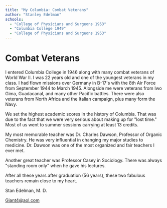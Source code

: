 ```yaml
---
title: "My Columbia: Combat Veterans"
author: "Stanley Edelman"
schools:
  - "College of Physicians and Surgeons 1953"
  - "Columbia College 1949"
  - "College of Physicians and Surgeons 1953"
---
```


# Combat Veterans

I entered Columbia College in 1946 along with many combat veterans of World War II. I was 22 years old and one of the youngest veterans in my class. I had flown missions over Germany in B-17's with the 8th Air Force from September 1944 to March 1945. Alongside me were veterans from Iwo Gima, Guadacanal, and many other Pacific battles. There were also veterans from North Africa and the Italian campaign, plus many form the Navy.

We set the highest academic scores in the history of Columbia. That was due to the fact that we were very serious about making up for "lost time." Most of us went to summer sessions carrying at least 13 credits.

My most memorable teacher was Dr. Charles Dawson, Professor of Organic Chemistry. He was very influential in changing my major studies to medicine. Dr. Dawson was one of the most organized and fair teachers I ever met.

Another great teacher was Professor Casey in Sociology. There was always "standing room only" when he gave his lectures.

After all these years after graduation (56 years), these two fabulous teachers remain close to my heart.

Stan Edelman, M. D.

Giant4@aol.com
